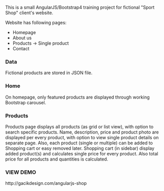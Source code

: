 This is a small AngularJS/Bootstrap4 training project for fictional "Sport Shop" client's website.

Website has following pages:
<ul>
  <li>Homepage</li>
  <li>About us</li>
  <li>Products -> Single product</li>
  <li>Contact</li>
</ul>


<h3>Data</h3>
Fictional products are stored in JSON file.

<h3>Home</h3>
On homepage, only featured products are displayed through working Bootstrap carousel.

<h3>Products</h3>
Products page displays all products (as grid or list view), with option to search specific products.
Name, description, price and product photo are displayed per every product, with option to view single product details on separate page.
Also, each product (single or multiple) can be added to Shopping cart or easy removed later.
Shopping cart (in sidebar) display added product(s) and calculates single price for every product. Also total price for all products and quantities is calculated.

<h3>VIEW DEMO</h3>
http://gacikdesign.com/angularjs-shop
